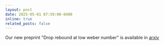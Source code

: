 ```yaml
---
layout: post
date: 2025-05-01 07:59:00-0400
inline: true
related_posts: false
---
```


Our new preprint "Drop rebound at low weber number" is available in [arxiv](https://arxiv.org/abs/2505.00902)